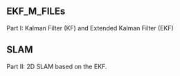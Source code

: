 ## EKF_M_FILEs
Part I: Kalman Filter (KF) and Extended Kalman Filter (EKF)

## SLAM
Part II: 2D SLAM based on the EKF. 
